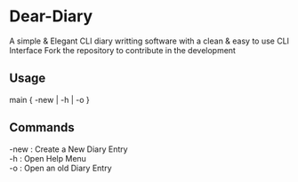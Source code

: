 # Dear-Diary
A simple &amp; Elegant CLI diary writting software with a clean & easy to use CLI Interface
Fork the repository to contribute in the development
## Usage
main { -new | -h | -o }
## Commands
-new : Create a New Diary Entry <br>
-h : Open Help Menu <br>
-o : Open an old Diary Entry <br>
